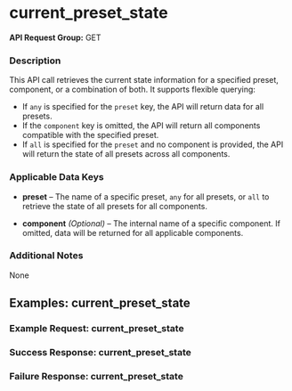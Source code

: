 # current_preset_state

**API Request Group:** GET

### Description

This API call retrieves the current state information for a specified preset, component, or a combination of both. It supports flexible querying:

- If `any` is specified for the `preset` key, the API will return data for all presets.
- If the `component` key is omitted, the API will return all components compatible with the specified preset.
- If `all` is specified for the `preset` and no component is provided, the API will return the state of all presets across all components.

### Applicable Data Keys

- **preset** – The name of a specific preset, `any` for all presets, or `all` to retrieve the state of all presets for all components.

- **component** *(Optional)* – The internal name of a specific component. If omitted, data will be returned for all applicable components.

### Additional Notes

None


## Examples: current_preset_state

### Example Request: current_preset_state

### Success Response: current_preset_state

### Failure Response: current_preset_state
